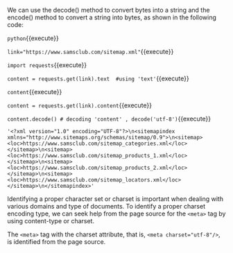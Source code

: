 We can use the decode() method to convert bytes into a string and the encode() method to convert a string into bytes, as shown in the following code:

`python`{{execute}}

`link="https://www.samsclub.com/sitemap.xml"`{{execute}} 

`import requests`{{execute}} 

`content = requests.get(link).text  #using 'text'`{{execute}} 

`content`{{execute}} 

`content = requests.get(link).content`{{execute}}

`content.decode() # decoding 'content' , decode('utf-8')`{{execute}} 

```
'<?xml version="1.0" encoding="UTF-8"?>\n<sitemapindex xmlns="http://www.sitemaps.org/schemas/sitemap/0.9">\n<sitemap><loc>https://www.samsclub.com/sitemap_categories.xml</loc></sitemap>\n<sitemap><loc>https://www.samsclub.com/sitemap_products_1.xml</loc></sitemap>\n<sitemap><loc>https://www.samsclub.com/sitemap_products_2.xml</loc></sitemap>\n<sitemap><loc>https://www.samsclub.com/sitemap_locators.xml</loc></sitemap>\n</sitemapindex>'
```

Identifying a proper character set or charset is important when dealing with various domains and type of documents. To identify a proper charset encoding type, we can seek help from the page source for the `<meta>` tag by using content-type or charset.

The `<meta>` tag with the charset attribute, that is, `<meta charset="utf-8"/>`, is identified from the page source.